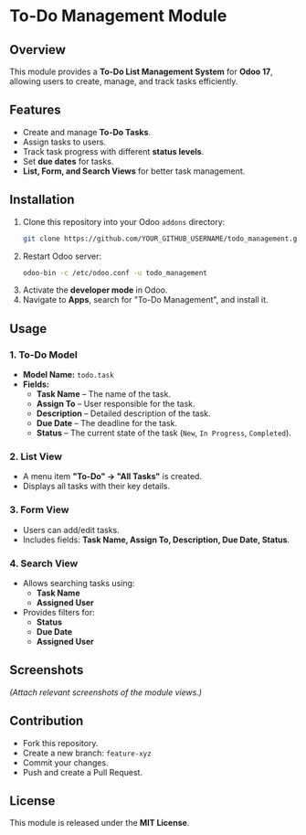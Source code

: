# To-Do Management Module

## Overview
This module provides a **To-Do List Management System** for **Odoo 17**, allowing users to create, manage, and track tasks efficiently.

## Features
- Create and manage **To-Do Tasks**.
- Assign tasks to users.
- Track task progress with different **status levels**.
- Set **due dates** for tasks.
- **List, Form, and Search Views** for better task management.

## Installation
1. Clone this repository into your Odoo `addons` directory:
   ```sh
   git clone https://github.com/YOUR_GITHUB_USERNAME/todo_management.git
   ```
2. Restart Odoo server:
   ```sh
   odoo-bin -c /etc/odoo.conf -u todo_management
   ```
3. Activate the **developer mode** in Odoo.
4. Navigate to **Apps**, search for "To-Do Management", and install it.

## Usage

### 1. To-Do Model
- **Model Name:** `todo.task`
- **Fields:**
  - **Task Name** – The name of the task.
  - **Assign To** – User responsible for the task.
  - **Description** – Detailed description of the task.
  - **Due Date** – The deadline for the task.
  - **Status** – The current state of the task (`New`, `In Progress`, `Completed`).

### 2. List View
- A menu item **"To-Do" → "All Tasks"** is created.
- Displays all tasks with their key details.

### 3. Form View
- Users can add/edit tasks.
- Includes fields: **Task Name, Assign To, Description, Due Date, Status**.

### 4. Search View
- Allows searching tasks using:
  - **Task Name**
  - **Assigned User**
- Provides filters for:
  - **Status**
  - **Due Date**
  - **Assigned User**

## Screenshots
*(Attach relevant screenshots of the module views.)*

## Contribution
- Fork this repository.
- Create a new branch: `feature-xyz`
- Commit your changes.
- Push and create a Pull Request.

## License
This module is released under the **MIT License**.
